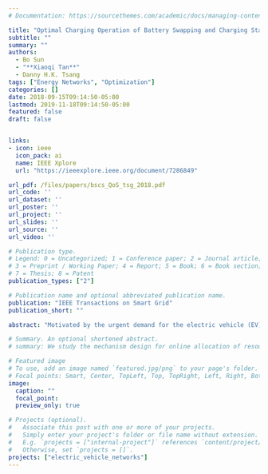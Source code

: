 ```yaml
---
# Documentation: https://sourcethemes.com/academic/docs/managing-content/

title: "Optimal Charging Operation of Battery Swapping and Charging Stations with QoS Guarantee"
subtitle: ""
summary: ""
authors:
  - Bo Sun
  - "**Xiaoqi Tan**"
  - Danny H.K. Tsang
tags: ["Energy Networks", "Optimization"]
categories: []
date: 2018-09-15T09:14:50-05:00
lastmod: 2019-11-18T09:14:50-05:00
featured: false
draft: false


links:
- icon: ieee
  icon_pack: ai
  name: IEEE Xplore
  url: "https://ieeexplore.ieee.org/document/7286849"

url_pdf: /files/papers/bscs_QoS_tsg_2018.pdf
url_code: ''
url_dataset: ''
url_poster: ''
url_project: ''
url_slides: ''
url_source: ''
url_video: ''

# Publication type.
# Legend: 0 = Uncategorized; 1 = Conference paper; 2 = Journal article;
# 3 = Preprint / Working Paper; 4 = Report; 5 = Book; 6 = Book section;
# 7 = Thesis; 8 = Patent
publication_types: ["2"]

# Publication name and optional abbreviated publication name.
publication: "IEEE Transactions on Smart Grid"
publication_short: ""

abstract: "Motivated by the urgent demand for the electric vehicle (EV) fast refueling technologies, battery swapping and charging stations (BSCSs) are envisioned as a promising solution to provide timely EV refueling services. However, inappropriate battery charging operation in BSCSs can not only incur unnecessary high charging cost but also threaten the reliability of the power grid. In this paper, we aim at obtaining an optimal charging operation policy for a single BSCS to minimize its charging cost while ensuring its quality-of-service. Leveraging the novel queueing network model, we propose to formulate the charging operation problem as a constrained Markov decision process and derive the optimal policy by the standard Lagrangian method and dynamic programming. To avoid the curse of dimensionality in practical large-scale systems, we further analyze the structure of the optimal policy and transform the dynamic programming procedure into an equivalent threshold optimization problem with a discrete separable convex objective function. Numerical results validate our theoretical analysis and the computational efficiency of our proposed algorithms. Our work also shows the impact of the system parameters (e.g., numbers of batteries and chargers) on the average cost under the optimal charging policy, which gives rich insights into the infrastructure planning of future BSCS networks."

# Summary. An optional shortened abstract.
# summary: We study the mechanism design for online allocation of resources. A single supplier who allocates capacity-limited resources (e.g., computing cycles, network bandwidth, energy, etc. ) to requests that arrive in a sequential and arbitrary manner.

# Featured image
# To use, add an image named `featured.jpg/png` to your page's folder.
# Focal points: Smart, Center, TopLeft, Top, TopRight, Left, Right, BottomLeft, Bottom, BottomRight.
image:
  caption: ""
  focal_point:
  preview_only: true

# Projects (optional).
#   Associate this post with one or more of your projects.
#   Simply enter your project's folder or file name without extension.
#   E.g. `projects = ["internal-project"]` references `content/project/deep-learning/index.md`.
#   Otherwise, set `projects = []`.
projects: ["electric_vehicle_networks"]
---
```


